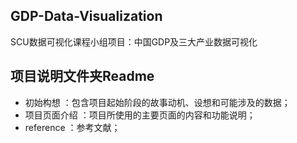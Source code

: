## GDP-Data-Visualization
SCU数据可视化课程小组项目：中国GDP及三大产业数据可视化    

## 项目说明文件夹Readme
- 初始构想 ：包含项目起始阶段的故事动机、设想和可能涉及的数据；  
- 项目页面介绍 ：项目所使用的主要页面的内容和功能说明；  
- reference ：参考文献；  
